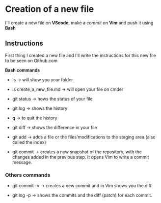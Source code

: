 # Creation of a new file 

I'll create a new file on **VScode**, make a *commit* on **Vim** and push it using **Bash**

## Instructions 

First thing I created a new file and I'll write the instructions for this new file to be seen on Github.com

**Bash commands**

* ls &rightarrow; will show you your folder
* ls create_a_new_file.md &rightarrow; will open your file on cmder
* git status &rightarrow; hows the status of your file
* git log &rightarrow; shows the history
* **q** &rightarrow; to quit the history
* git diff &rightarrow; shows the difference in your file
* git add &rightarrow; adds a file or the files'modifications to the staging area (also called the index)

* git commit &rightarrow; creates a new snapshot of the repository, with the changes added in the previous step. It opens Vim to write a commit message.

### Others commands

* git commit -v &rightarrow; creates a new commit and in Vim shows you the diff.

* git log -p &rightarrow; shows the commits and the diff (patch) for each commit.